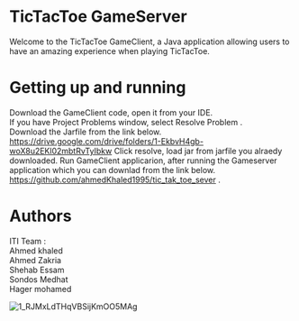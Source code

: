 # TicTacToe GameServer 
Welcome to the TicTacToe GameClient, a Java application allowing users to have an amazing experience when playing TicTacToe.
# Getting up and running
  Download the GameClient code, open it from your IDE. <br/>
  If you have Project Problems window, select Resolve Problem .<br/>
  Download the Jarfile from the link below.<br/>
  https://drive.google.com/drive/folders/1-EkbvH4gb-woX8u2EKl02mbtRvTyIbkw
  Click resolve, load jar from jarfile you alraedy downloaded.
  Run GameClient applicarion, after running the Gameserver application which you can downlad from the link below. <br/>
  https://github.com/ahmedKhaled1995/tic_tak_toe_sever .
 

# Authors
ITI Team :<br/>
Ahmed khaled<br/>
Ahmed Zakria<br/>
Shehab Essam<br/>
Sondos Medhat<br/>
Hager mohamed<br/>




![1_RJMxLdTHqVBSijKmOO5MAg](https://user-images.)

